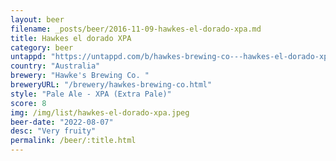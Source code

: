 ```yaml
---
layout: beer
filename: _posts/beer/2016-11-09-hawkes-el-dorado-xpa.md
title: Hawkes el dorado XPA
category: beer
untappd: "https://untappd.com/b/hawkes-brewing-co---hawkes-el-dorado-xpa/4776323"
country: "Australia"
brewery: "Hawke's Brewing Co. "
breweryURL: "/brewery/hawkes-brewing-co.html"
style: "Pale Ale - XPA (Extra Pale)"
score: 8
img: /img/list/hawkes-el-dorado-xpa.jpeg
beer-date: "2022-08-07"
desc: "Very fruity"
permalink: /beer/:title.html
---
```

